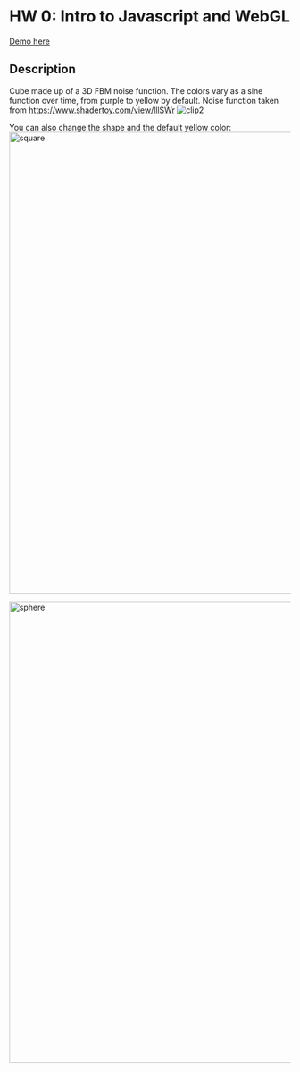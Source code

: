 # HW 0: Intro to Javascript and WebGL

[Demo here](https://beckyfeng08.github.io/wegl-javascript-demo/)

## Description
Cube made up of a 3D FBM noise function. The colors vary as a sine function over time, from purple to yellow by default. Noise function taken from
https://www.shadertoy.com/view/lllSWr 
![clip2](https://github.com/user-attachments/assets/b3404c07-c6e8-4f92-b6c9-9511c5b33c3c)

You can also change the shape and the default yellow color:
<img width="826" alt="square" src="https://github.com/user-attachments/assets/a73c34f1-d258-4d46-bf25-f3d88d518230" />

<img width="826" alt="sphere" src="https://github.com/user-attachments/assets/b5ce0943-7ac8-4e87-b281-4d284345dac4" />